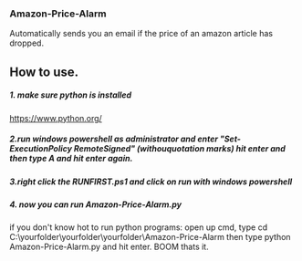 ### Amazon-Price-Alarm
 Automatically sends you an email if the price of an amazon article has dropped.
 
## How to use.
 ##### 1. make sure python is installed
  https://www.python.org/
 ##### 2.run windows powershell as administrator and enter "Set-ExecutionPolicy RemoteSigned" (withouquotation marks) hit enter and then type A and hit enter again.
 
##### 3.right click the RUNFIRST.ps1 and click on run with windows powershell

##### 4. now you can run Amazon-Price-Alarm.py
 if you don't know hot to run python programs:
  open up cmd, type cd C:\yourfolder\yourfolder\yourfolder\Amazon-Price-Alarm
  then type python Amazon-Price-Alarm.py and hit enter.
  BOOM thats it.

